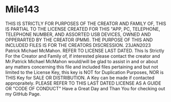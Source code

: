 # Mile143
THIS IS STRICTLY FOR PURPOSES OF THE CREATOR AND FAMILY OF, THIS IS PARTIAL TO THE LICENSE CREATED FOR THIS "APP, PC, TELEPHONE, TELEPHONE NUMBER, AND ASSORTED USB DEVICES, OWNED AND OPPERARTED BY THE CREATOR (PMM). 
THE PURPOSE OF THIS AND INCLUDED FILES IS FOR THE CREATORS DISCRESSION.
23JAN2023 Patrick Michael McMahon. REFER TO LICENSE LAST DATED. This Is Strictly For the Creator and Family of, if interested please contact the creator and Mr.Patrick Michael McMahon would/will be glad to assist in and or about any matters concerning this file and included files pertaining and but not limited to the License Key, this key is NOT for Duplication Purposes, NOR is THIS Key for SALE OR DISTRIBUTION.
A Key can be made if contacted appropraitely. PLEASE REFER TO THIS LAST DATED LICENSE AS A GUIDE OR "CODE OF CONDUCT" Have a Great Day and Than You for checking out my GitHub Page.
